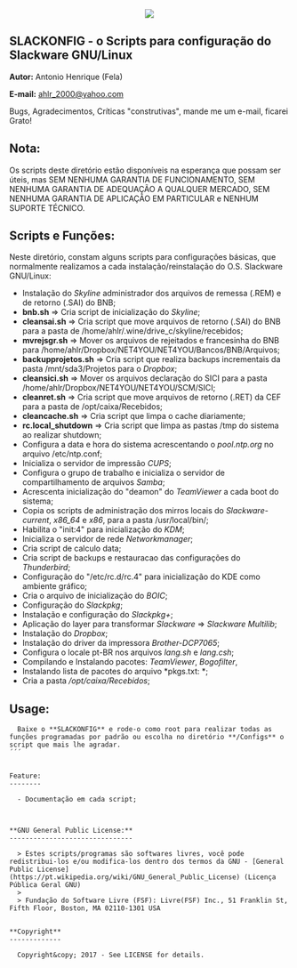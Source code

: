 
<div align="center"><img src="https://github.com/ahlrodrigues/slackonfig/blob/master/Imgs/Slackware1.png"></div> 




**SLACKONFIG** - o Scripts para configuração do Slackware GNU/Linux
--------------



**Autor:** Antonio Henrique (Fela)

**E-mail:** ahlr_2000@yahoo.com


Bugs, Agradecimentos, Críticas "construtivas", mande me um e-mail, ficarei Grato!



**Nota:**
----------

  Os scripts deste diretório estão disponíveis na esperança que possam ser úteis, mas SEM NENHUMA GARANTIA DE FUNCIONAMENTO, SEM NENHUMA GARANTIA DE ADEQUAÇÃO A QUALQUER MERCADO, SEM NENHUMA GARANTIA DE APLICAÇÃO EM PARTICULAR e NENHUM SUPORTE TÉCNICO.



**Scripts e Funções:**
----------------------

  Neste diretório, constam alguns scripts para configurações básicas, que normalmente realizamos a cada instalação/reinstalação do O.S. Slackware GNU/Linux:

  - Instalação do *Skyline* administrador dos arquivos de remessa (.REM) e de  retorno (.SAI) do BNB;
  - **bnb.sh** => Cria script de inicialização do *Skyline*; 
  - **cleansai.sh** => Cria script que move arquivos de retorno (.SAI) do BNB para a pasta de /home/ahlr/.wine/drive_c/skyline/recebidos;
  - **mvrejsgr.sh** => Mover os arquivos de rejeitados e francesinha do BNB para /home/ahlr/Dropbox/NET4YOU/NET4YOU/Bancos/BNB/Arquivos;
  - **backupprojetos.sh** => Cria script que realiza backups incrementais da pasta /mnt/sda3/Projetos para o *Dropbox*;
  - **cleansici.sh** => Mover os arquivos declaração do SICI para a pasta /home/ahlr/Dropbox/NET4YOU/NET4YOU/SCM/SICI;
  - **cleanret.sh** => Cria script que move arquivos de retorno (.RET) da CEF para a pasta de /opt/caixa/Recebidos;
  - **cleancache.sh** => Cria script que limpa o cache diariamente;
  - **rc.local\_shutdown** => Cria script que limpa as pastas /tmp do sistema ao realizar shutdown;
  - Configura a data e hora do sistema acrescentando o *pool.ntp.org*  no arquivo /etc/ntp.conf;
  - Inicializa o servidor de impressão *CUPS*;
  - Configura o grupo de trabalho e inicializa o servidor de compartilhamento de arquivos *Samba*;
  - Acrescenta inicialização do "deamon" do *TeamViewer* a cada boot do sistema;
  - Copia os scripts de administração dos mirros locais do *Slackware-current*, *x86_64* e *x86*, para a pasta /usr/local/bin/;
  - Habilita o "init:4" para inicialização do *KDM*;
  - Inicializa o servidor de rede *Networkmanager*;
  - Cria script de calculo data;
  - Cria script de backups e restauracao das configurações do *Thunderbird*;
  - Configuração do "/etc/rc.d/rc.4" para inicialização do KDE como ambiente gráfico;
  - Cria o arquivo de inicialização do *BOIC*;
  - Configuração do *Slackpkg*;
  - Instalação e configuração do *Slackpkg+*;
  - Aplicação do layer para transformar *Slackware* => *Slackware Multilib*;
  - Instalação do *Dropbox*;
  - Instalação do driver da impressora *Brother-DCP7065*;
  - Configura o locale pt-BR nos arquivos *lang.sh* e *lang.csh*;
  - Compilando e Instalando pacotes: *TeamViewer*, *Bogofilter*,
  - Instalando lista de pacotes do arquivo *pkgs.txt: *;
  - Cria a pasta */opt/caixa/Recebidos*;



Usage:
------
```
  Baixe o **SLACKONFIG** e rode-o como root para realizar todas as funções programadas por padrão ou escolha no diretório **/Configs** o script que mais lhe agradar.
´´´


Feature:
--------

  - Documentação em cada script;



**GNU General Public License:**
-------------------------------

  > Estes scripts/programas são softwares livres, você pode redistribui-los e/ou modifica-los dentro dos termos da GNU - [General Public License](https://pt.wikipedia.org/wiki/GNU_General_Public_License) (Licença Pública Geral GNU)
  >
  > Fundação do Software Livre (FSF): Livre(FSF) Inc., 51 Franklin St, Fifth Floor, Boston, MA 02110-1301 USA


**Copyright**
-------------

  Copyright&copy; 2017 - See LICENSE for details.
